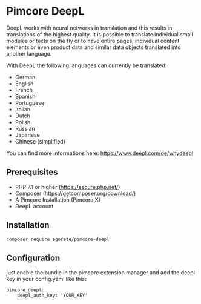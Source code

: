 # Pimcore DeepL

DeepL works with neural networks in translation and this results in translations of the highest quality. It is possible to translate individual small modules or texts on the fly or to have entire pages, individual content elements or even product data and similar data objects translated into another language.

With DeepL the following languages can currently be translated:
* German
* English
* French
* Spanish
* Portuguese
* Italian
* Dutch
* Polish
* Russian
* Japanese
* Chinese (simplified)

You can find more informations here: https://www.deepl.com/de/whydeepl

## Prerequisites
* PHP 7.1 or higher (https://secure.php.net/)
* Composer (https://getcomposer.org/download/)
* A Pimcore  Installation (Pimcore X)
* DeepL account 


## Installation

```bash
composer require agorate/pimcore-deepl
``` 

## Configuration

just enable the bundle in the pimcore extension manager and add the deepl key in your config.yaml like this:

```
pimcore_deepl:
    deepl_auth_key: 'YOUR_KEY'
```



